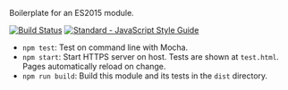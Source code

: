 Boilerplate for an ES2015 module.

[![Build Status](https://travis-ci.org/thejohnfreeman/es2015-module-boilerplate.svg?branch=master)](https://travis-ci.org/thejohnfreeman/es2015-module-boilerplate)
[![Standard - JavaScript Style Guide](https://img.shields.io/badge/code%20style-standard-brightgreen.svg)](http://standardjs.com/)


- `npm test`: Test on command line with Mocha.
- `npm start`: Start HTTPS server on host. Tests are shown at `test.html`.
  Pages automatically reload on change.
- `npm run build`: Build this module and its tests in the `dist` directory.
